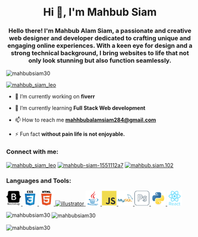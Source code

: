 <h1 align="center">Hi 👋, I'm Mahbub Siam</h1>
<h3 align="center">Hello there! I'm Mahbub Alam Siam, a passionate and creative web designer and developer dedicated to crafting unique and engaging online experiences. With a keen eye for design and a strong technical background, I bring websites to life that not only look stunning but also function seamlessly.</h3>

<p align="left"> <img src="https://komarev.com/ghpvc/?username=mahbubsiam30&label=Profile%20views&color=0e75b6&style=flat" alt="mahbubsiam30" /> </p>

<p align="left"> <a href="https://twitter.com/mahbub_siam_leo" target="blank"><img src="https://img.shields.io/twitter/follow/mahbub_siam_leo?logo=twitter&style=for-the-badge" alt="mahbub_siam_leo" /></a> </p>

- 🔭 I’m currently working on **fiverr**

- 🌱 I’m currently learning **Full Stack Web development**

- 📫 How to reach me **mahhbubalamsiam284@gmail.com**

- ⚡ Fun fact **without pain life is not enjoyable.**

<h3 align="left">Connect with me:</h3>
<p align="left">
<a href="https://twitter.com/mahbub_siam_leo" target="blank"><img align="center" src="https://raw.githubusercontent.com/rahuldkjain/github-profile-readme-generator/master/src/images/icons/Social/twitter.svg" alt="mahbub_siam_leo" height="30" width="40" /></a>
<a href="https://linkedin.com/in/mahbub-siam-1551112a7" target="blank"><img align="center" src="https://raw.githubusercontent.com/rahuldkjain/github-profile-readme-generator/master/src/images/icons/Social/linked-in-alt.svg" alt="mahbub-siam-1551112a7" height="30" width="40" /></a>
<a href="https://fb.com/mahbub.siam.102" target="blank"><img align="center" src="https://raw.githubusercontent.com/rahuldkjain/github-profile-readme-generator/master/src/images/icons/Social/facebook.svg" alt="mahbub.siam.102" height="30" width="40" /></a>
</p>

<h3 align="left">Languages and Tools:</h3>
<p align="left"> <a href="https://getbootstrap.com" target="_blank" rel="noreferrer"> <img src="https://raw.githubusercontent.com/devicons/devicon/master/icons/bootstrap/bootstrap-plain-wordmark.svg" alt="bootstrap" width="40" height="40"/> </a> <a href="https://www.w3schools.com/css/" target="_blank" rel="noreferrer"> <img src="https://raw.githubusercontent.com/devicons/devicon/master/icons/css3/css3-original-wordmark.svg" alt="css3" width="40" height="40"/> </a> <a href="https://www.w3.org/html/" target="_blank" rel="noreferrer"> <img src="https://raw.githubusercontent.com/devicons/devicon/master/icons/html5/html5-original-wordmark.svg" alt="html5" width="40" height="40"/> </a> <a href="https://www.adobe.com/in/products/illustrator.html" target="_blank" rel="noreferrer"> <img src="https://www.vectorlogo.zone/logos/adobe_illustrator/adobe_illustrator-icon.svg" alt="illustrator" width="40" height="40"/> </a> <a href="https://www.java.com" target="_blank" rel="noreferrer"> <img src="https://raw.githubusercontent.com/devicons/devicon/master/icons/java/java-original.svg" alt="java" width="40" height="40"/> </a> <a href="https://developer.mozilla.org/en-US/docs/Web/JavaScript" target="_blank" rel="noreferrer"> <img src="https://raw.githubusercontent.com/devicons/devicon/master/icons/javascript/javascript-original.svg" alt="javascript" width="40" height="40"/> </a> <a href="https://www.mysql.com/" target="_blank" rel="noreferrer"> <img src="https://raw.githubusercontent.com/devicons/devicon/master/icons/mysql/mysql-original-wordmark.svg" alt="mysql" width="40" height="40"/> </a> <a href="https://www.photoshop.com/en" target="_blank" rel="noreferrer"> <img src="https://raw.githubusercontent.com/devicons/devicon/master/icons/photoshop/photoshop-line.svg" alt="photoshop" width="40" height="40"/> </a> <a href="https://www.python.org" target="_blank" rel="noreferrer"> <img src="https://raw.githubusercontent.com/devicons/devicon/master/icons/python/python-original.svg" alt="python" width="40" height="40"/> </a> <a href="https://reactjs.org/" target="_blank" rel="noreferrer"> <img src="https://raw.githubusercontent.com/devicons/devicon/master/icons/react/react-original-wordmark.svg" alt="react" width="40" height="40"/> </a> </p>

<p><img align="left" src="https://github-readme-stats.vercel.app/api/top-langs?username=mahbubsiam30&show_icons=true&locale=en&layout=compact" alt="mahbubsiam30" /></p>

<p>&nbsp;<img align="center" src="https://github-readme-stats.vercel.app/api?username=mahbubsiam30&show_icons=true&locale=en" alt="mahbubsiam30" /></p>

<p><img align="center" src="https://github-readme-streak-stats.herokuapp.com/?user=mahbubsiam30&" alt="mahbubsiam30" /></p>
